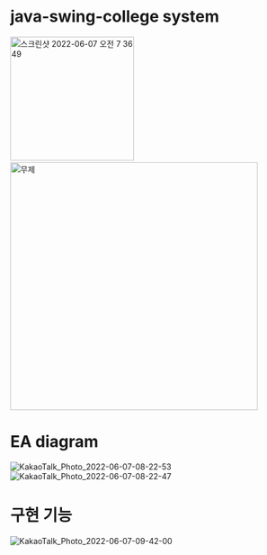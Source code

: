 # java-swing-college system
<div>
<img width="220" alt="스크린샷 2022-06-07 오전 7 36 49" src="https://user-images.githubusercontent.com/75851930/172271546-bf68b7c5-d47b-4c25-be23-4f983fb99063.png">
    <img width = "10">
<img width="440" alt="무제" src="https://user-images.githubusercontent.com/75851930/172271776-fd3eb516-f83a-4e5a-a92f-d100ad78d9df.png">
</div>

# EA diagram
![KakaoTalk_Photo_2022-06-07-08-22-53](https://user-images.githubusercontent.com/75851930/172271827-b9718052-13f8-4e94-a63d-0eb758af6d9b.png)
![KakaoTalk_Photo_2022-06-07-08-22-47](https://user-images.githubusercontent.com/75851930/172271857-2893b1b2-2a8e-4361-a8e6-84a44e16dd24.png)

# 구현 기능
![KakaoTalk_Photo_2022-06-07-09-42-00](https://user-images.githubusercontent.com/75851930/172272122-42b292ae-cae1-4567-877e-bed3a25351e7.png)
